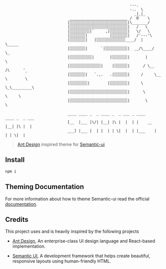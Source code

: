 ```   
                                                        ---.
                                                        -..  \
                                                          _|_|_
                             __________________________ /  O    \
                            |░░░░░░░░░░░░░░░░░░░░░░░░░░|\_______/
                            |░░░░░░░░░░░░░░░░░░░░░░░░░░|   /   \
                            |░░░░░░░░░|`     ,|░░░░░░░░|   \/   \
                            |░░░░░░░|          |░░░░░░░|   /'---'\
                            |░░░░░░░|   |░░░░░░░░░░░░░____/  |     \_____
                            |░░░░░░░|      `|░░░░░░░░░░|  __/\____/      \_
                            |░░░░░░░░░░|       |░░░░░░░|       |            \
                            |░░░░░░░░░░░░░░|    |░░░░░░|      / \__  /\      '_
                            |░░░░░░░|   `.,.   .|░░░░░░|     /     \__ \        \
                            |░░░░░░░░|        |░░░░░░░░|     \        \_\_________\
                            |░░░░░░░░░░░░░░░░░░░░░░░░░░|      \          \     \
                            |░░░░░░░░░░░░░░░░░░░░░░░░░░|       \          \     

                            ____ ____ _  _ ____ _  _ ___ _ ____    ____ _  _ ___
                            [__  |___ |\/| |__| |\ |  |  | |    __ |__| |\ |  |  
                            ___] |___ |  | |  | | \|  |  | |___    |  | | \|  |  

```

> [Ant Design](http://ant.design/) inspired theme for [Semantic-ui](http://semantic-ui.com/)


## Install

```bash
npm i
```

## Theming Documentation

For more information about how to theme Semantic-ui read the official [documentation](http://semantic-ui.com/usage/theming.html).


## Credits

This project uses and is heavily inspired by the following projects

- [Ant Design](http://ant.design/), An enterprise-class UI design language and React-based implementation.

- [Semantic UI](http://semantic-ui.com/), A development framework that helps create beautiful, responsive layouts using human-friendly HTML.
